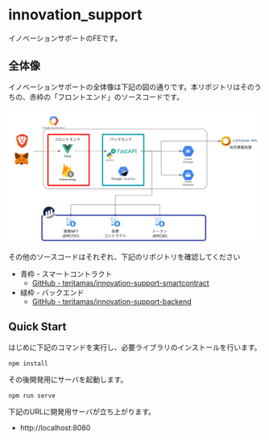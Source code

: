 # innovation_support

イノベーションサポートのFEです。


## 全体像

イノベーションサポートの全体像は下記の図の通りです。本リポジトリはそのうちの、赤枠の「フロントエンド」のソースコードです。

![アーキテクチャ](./docs/arch.png)

その他のソースコードはそれぞれ、下記のリポジトリを確認してください

- 青枠 - スマートコントラクト
  - [GitHub - teritamas/innovation-support-smartcontract](https://github.com/teritamas/innovation-support-smartcontract)
- 緑枠 - バックエンド
  - [GitHub - teritamas/innovation-support-backend](https://github.com/teritamas/innovation-support-backend)

## Quick Start

はじめに下記のコマンドを実行し、必要ライブラリのインストールを行います。

```sh:
npm install
```

その後開発用にサーバを起動します。

```
npm run serve
```

下記のURLに開発用サーバが立ち上がります。

- http://localhost:8080